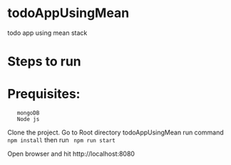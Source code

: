 # todoAppUsingMean
todo app using mean stack
# Steps to run
  # Prequisites:
       mongoDB
       Node js
Clone the project.
Go to Root directory todoAppUsingMean
run command <code> npm install</code>
then run <code> npm run start</code>

Open browser and hit <a> http://localhost:8080</a>
